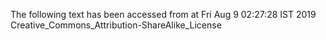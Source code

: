 The following text has been accessed from at Fri Aug 9 02:27:28 IST 2019
Creative_Commons_Attribution-ShareAlike_License
